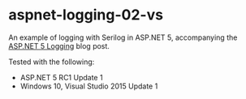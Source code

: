 # aspnet-logging-02-vs

An example of logging with Serilog in ASP.NET 5, accompanying the [ASP.NET 5 Logging](https://jeffogata.com/asp-net-5-logging/) blog post.

Tested with the following:
* ASP.NET 5 RC1 Update 1
* Windows 10, Visual Studio 2015 Update 1
